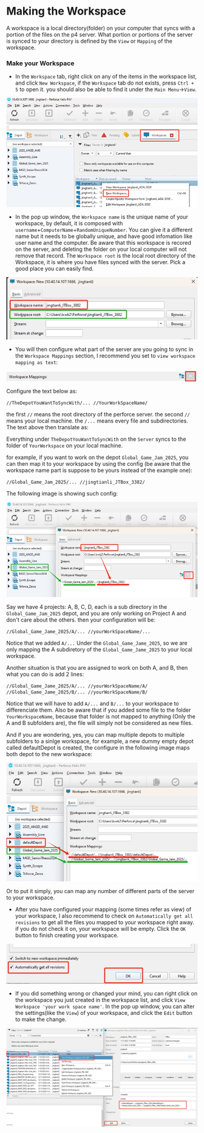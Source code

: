 # Making the Workspace

A workspace is a local directory(folder) on your computer that syncs with a portion of the files on the p4 server. What portion or portions of the server is synced to your directory is defined by the ```View``` or ```Mapping``` of the workspace.

### Make your Workspace

* In the ```Workspace``` tab, right click on any of the items in the workspace list, and click ```New Workspace```, if the ```Workspace``` tab do not exists, press ```Ctrl + 5``` to open it. you should also be able to find it under the ```Main Menu```->```View```.

<img src="Assets/CreateANewWorkspace.png">

* In the pop up window, the ```Workspace name``` is the unique name of your workspace, by default, it is composed with ```username```+```ComputerName```+```RandomUniqueNumber```. You can give it a different name but it needs to be globally unique, and have good infomation like user name and the computer. Be aware that this workspace is recored on the server, and deleting the folder on your local computer will not remove that record. The ```Workspace root``` is the local root directory of the Workspace, it is where you have files synced with the server. Pick a good place you can easily find.

<img src="Assets/WorkspaceSettings.png">

* You will then configure what part of the server are you going to sync in the ```Workspace Mappings``` section, I recommend you set to ```view workspace mapping as text```:

<img src="Assets/ShowMappingAsText.png">

Configure the text below as:

```
//TheDepotYouWantToSyncWith/... //YourWorkSpaceName/
```

the first ```//``` means the root directory of the perforce server. the second ```//``` means your local machine. the ```/...``` means every file and subdirectories. The text above then translate as:

Everything under ```TheDepotYouWantToSyncWith``` on the ```Server``` syncs to the folder of ```YourWorkspace``` on your local machine.

for example, if you want to work on the depot ```Global_Game_Jam_2025```, you can then map it to your workspace by using the config (be aware that the workspace name part is suppose to be yours instead of the example one):

```
//Global_Game_Jam_2025/... //jingtianli_JTBox_3382/
```
The following image is showing such config:

<img src="Assets/MappingConfigure.png">

Say we have 4 projects: A, B, C, D, each is a sub directory in the ```Global_Game_Jam_2025``` depot, and you are only working on Project A and don't care about the others. then your configuration will be:

```
//Global_Game_Jame_2025/A/... //yourWorkSpaceName/...
```
Notice that we added ```A/...``` Under the ```Global_Game_Jame_2025```, so we are only mapping the A subdiretory of the ```Global_Game_Jame_2025``` to your local workspace.

Another situation is that you are assigned to work on both A, and B, then what you can do is add 2 lines:
```
//Global_Game_Jame_2025/A/... //yourWorkSpaceName/A/
//Global_Game_Jame_2025/B/... //yourWorkSpaceName/B/
```
Notice that we will have to add ```A/...``` and ```B/...``` to your workspace to differenciate them. Also be aware that if you added some file to the folder ```YourWorkspaceName```, because that folder is not mapped to anything (Only the A and B subfolders are), the file will simply not be considered as new files.

And if you are wondering, yes, you can map multiple depots to multiple subfolders to a sinlge workspace, for example, a new dummy empty depot called defaultDepot is created, the configure in the following image maps both depot to the new workspace:

<img src="Assets/MappingConfigureMulti.png">

Or to put it simply, you can map any number of different parts of the server to your workspace.

* After you have configured your mapping (some times refer as view) of your workspace, I also recommend to check on ```Automatically get all revisions``` to get all the files you mapped to your workspace right away. if you do not check it on, your workspace will be empty. Click the ```OK``` button to finish creating your workspace.

<img src="Assets/CreateTheWorkspace.png">

* If you did something wrong or changed your mind, you can right click on the workspace you just created in the workspace list, and click ```View Workspace 'your work space name'```. In the pop up window, you can alter the settings(like the ```View```) of your workspace, and click the ```Edit``` button to make the change.

<img src="Assets/AlterWorkspaceSettings.png">